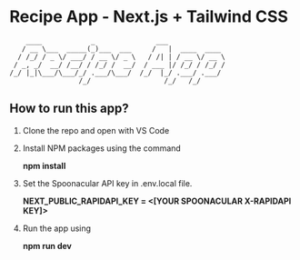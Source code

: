 # Recipe App - Next.js + Tailwind CSS

```
    ____            _               ___              
   / __ \___  _____(_)___  ___     /   |  ____  ____ 
  / /_/ / _ \/ ___/ / __ \/ _ \   / /| | / __ \/ __ \
 / _, _/  __/ /__/ / /_/ /  __/  / ___ |/ /_/ / /_/ /
/_/ |_|\___/\___/_/ .___/\___/  /_/  |_/ .___/ .___/ 
                 /_/                  /_/   /_/        
```

## How to run this app?

1. Clone the repo and open with VS Code 
2. Install NPM packages using the command 

    **npm install**

3. Set the Spoonacular API key in .env.local file.

    **NEXT_PUBLIC_RAPIDAPI_KEY = <[YOUR SPOONACULAR X-RAPIDAPI KEY]>**

4. Run the app using

    **npm run dev**